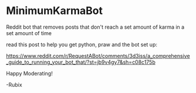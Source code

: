 # MinimumKarmaBot
Reddit bot that removes posts that don't reach a set amount of karma in a set amount of time

read this post to help you get python, praw and the bot set up:

https://www.reddit.com/r/RequestABot/comments/3d3iss/a_comprehensive_guide_to_running_your_bot_that/?st=jb9v4gy7&sh=c08c175b

Happy Moderating!

-Rubix
